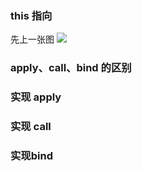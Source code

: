 ### this 指向
先上一张图
![](https://user-gold-cdn.xitu.io/2018/11/15/16717eaf3383aae8?imageView2/0/w/1280/h/960/format/qwebp/ignore-error/1)

### apply、call、bind 的区别

### 实现 apply 

### 实现 call 

### 实现bind
